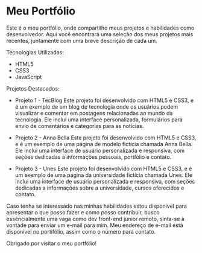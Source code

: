 # Meu Portfólio

Este é o meu portfólio, onde compartilho meus projetos e habilidades como desenvolvedor. Aqui você encontrará uma seleção dos meus projetos mais recentes, juntamente com uma breve descrição de cada um.

Tecnologias Utilizadas:
- HTML5
- CSS3
- JavaScript

Projetos Destacados:
- Projeto 1 - TecBlog
Este projeto foi desenvolvido com HTML5 e CSS3, e é um exemplo de um blog de tecnologia onde os usuários podem visualizar e comentar em postagens relacionadas ao mundo da tecnologia. Ele inclui uma interface personalizada, formulários para envio de comentários e categorias para as notícias.

- Projeto 2 - Anna Bella
Este projeto foi desenvolvido com HTML5 e CSS3, e é um exemplo de uma página de modelo fictícia chamada Anna Bella. Ele inclui uma interface de usuário personalizada e responsiva, com seções dedicadas a informações pessoais, portfólio e contato.

- Projeto 3 - Unes
Este projeto foi desenvolvido com HTML5 e CSS3, e é um exemplo de uma página da universidade fictícia chamada Unes. Ele inclui uma interface de usuário personalizada e responsiva, com seções dedicadas a informações sobre a universidade, cursos oferecidos e contato.

Caso tenha se interessado nas minhas habilidades estou disponivel para apresentar o que posso fazer e como posso contribuir, busco essêncialmente uma vaga como dev front-end júnior remoto, sinta-se à vontade para enviar um e-mail para mim. Meu endereço de e-mail está disponível no portifólio, assim como o número para contato.

Obrigado por visitar o meu portfólio!
